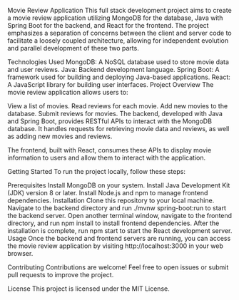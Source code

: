 Movie Review Application
This full stack development project aims to create a movie review application utilizing MongoDB for the database, Java with Spring Boot for the backend, and React for the frontend. The project emphasizes a separation of concerns between the client and server code to facilitate a loosely coupled architecture, allowing for independent evolution and parallel development of these two parts.

Technologies Used
MongoDB: A NoSQL database used to store movie data and user reviews.
Java: Backend development language.
Spring Boot: A framework used for building and deploying Java-based applications.
React: A JavaScript library for building user interfaces.
Project Overview
The movie review application allows users to:

View a list of movies.
Read reviews for each movie.
Add new movies to the database.
Submit reviews for movies.
The backend, developed with Java and Spring Boot, provides RESTful APIs to interact with the MongoDB database. It handles requests for retrieving movie data and reviews, as well as adding new movies and reviews.

The frontend, built with React, consumes these APIs to display movie information to users and allow them to interact with the application.

Getting Started
To run the project locally, follow these steps:

Prerequisites
Install MongoDB on your system.
Install Java Development Kit (JDK) version 8 or later.
Install Node.js and npm to manage frontend dependencies.
Installation
Clone this repository to your local machine.
Navigate to the backend directory and run ./mvnw spring-boot:run to start the backend server.
Open another terminal window, navigate to the frontend directory, and run npm install to install frontend dependencies.
After the installation is complete, run npm start to start the React development server.
Usage
Once the backend and frontend servers are running, you can access the movie review application by visiting http://localhost:3000 in your web browser.

Contributing
Contributions are welcome! Feel free to open issues or submit pull requests to improve the project.

License
This project is licensed under the MIT License.
